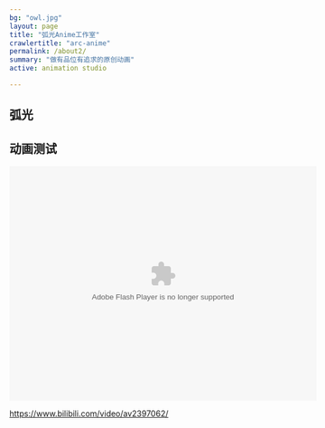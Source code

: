 ```yaml
---
bg: "owl.jpg"
layout: page
title: "弧光Anime工作室"
crawlertitle: "arc-anime"
permalink: /about2/
summary: "做有品位有追求的原创动画"
active: animation studio

---
```



## 弧光

## 动画测试


<embed height="415" width="544" quality="high" allowfullscreen="true" type="application/x-shockwave-flash" src="//static.hdslb.com/miniloader.swf" flashvars="aid=2397062&page=1" pluginspage="//www.adobe.com/shockwave/download/download.cgi?P1_Prod_Version=ShockwaveFlash"></embed>


https://www.bilibili.com/video/av2397062/